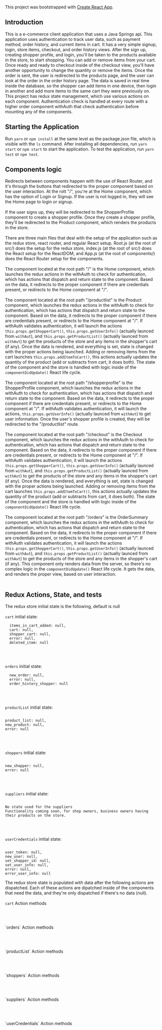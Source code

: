 This project was bootstrapped with [Create React App](https://github.com/facebook/create-react-app).

## Introduction

This is a e-commerce client application that uses a Java Springs api. This application uses authentication to track user data, such as payment method, order history, and current items in cart. It has a very simple signup, login, store items, checkout, and order history views. After the sign up, creating shopper profile, and login, you'll be taken to the products available in the store, to start shopping. You can add or remove items from your cart. Once ready and ready to checkout inside of the checkout view, you'll have another opportunity to change the quantity or remove the items. Once the order is sent, the user is redirected to the products page, and the user can look at the order in the order history page. The data is saved in real time inside the database, so the shopper can add items in one device, then login in another and add more items to the same cart they were previously on. This project has redux state management, which use various actions on each component. Authentication check is handled at every route with a higher order component withAuth that check authentication before mounting any of the components.

## Starting the Application

Run `yarn` or `npm install` at the same level as the package.json file, which is visible with the `ls` command. After installing all dependencies, run `yarn start` or `npm start` to start the application. To test the application, run `yarn test` or `npm test`.

## Components logic

Redirects between components happen with the use of React Router, and it's through the buttons that redirected to the proper component based on the user interaction. At the rott "/", you're at the Home component, which has the option of Login or Signup. If the user is not logged in, they will see the Home page to login or signup.
<br>
<br>
If the user signs up, they will be redirected to the ShopperProfile component to create a shopper profile. Once they create a shopper profile, they'll be redirected to the Product component, which renders the products in the store.
<br>
<br>
There are three main files that deal with the setup of the application such as the redux store, react router, and regular React setup. Root.js (at the root of src/) does the setup for the redux store, index.js (at the root of src/) does the React setup for the ReactDOM, and App.js (at the root of components/) does the React Router setup for the components.
<br>
<br>
The component located at the root path "/" is the Home component, which launches the redux actions in the withAuth to check for authentication, which has actions that dispatch and return state to the component. Based on the data, it redirects to the proper component if there are credentials present, or redirects to the Home component at "/".
<br>
<br>
The component located at the root path "/productlist" is the Product component, which launches the redux actions in the withAuth to check for authentication, which has actions that dispatch and return state to the component. Based on the data, it redirects to the proper component if there are credentials present, or redirects to the Home component at "/". If withAuth validates authentication, it will launch the actions `this.props.getShopperCart()`, `this.props.getUserInfo()` (actually launced from `withAut`), and `this.props.getProductList()` (actually launced from `withAut`) to get the products of the store and any items in the shopper's cart (if any). Once the data is rendered, and everything is set, state is changed with the proper actions being launched. Adding or removing items from the cart launches `this.props.addItemToCart()`, this actions actually updates the quantity of the product (add or subtracts from cart, it does both). The state of the component and the store is handled with logic inside of the `componentDidUpdate()` React life cycle.
<br>
<br>
The component located at the root path "/shopperprofile" is the ShopperProfile component, which launches the redux actions in the withAuth to check for authentication, which has actions that dispatch and return state to the component. Based on the data, it redirects to the proper component if there are credentials present, or redirects to the Home component at "/". If withAuth validates authentication, it will launch the actions, `this.props.getUserInfo()` (actually launced from `withAut`) to get user information. Once the user's shopper profile is created, they will be redirected to the "/productlist" route.
<br>
<br>
The component located at the root path "/checkout" is the Checkout component, which launches the redux actions in the withAuth to check for authentication, which has actions that dispatch and return state to the component. Based on the data, it redirects to the proper component if there are credentials present, or redirects to the Home component at "/". If withAuth validates authentication, it will launch the actions `this.props.getShopperCart()`, `this.props.getUserInfo()` (actually launced from `withAut`), and `this.props.getProductList()` (actually launced from `withAut`) to get the products of the store and any items in the shopper's cart (if any). Once the data is rendered, and everything is set, state is changed with the proper actions being launched. Adding or removing items from the cart launches `this.props.addItemToCart()`, this actions actually updates the quantity of the product (add or subtracts from cart, it does both). The state of the component and the store is handled with logic inside of the `componentDidUpdate()` React life cycle.
<br>
<br>
The component located at the root path "/orders" is the OrderSummary component, which launches the redux actions in the withAuth to check for authentication, which has actions that dispatch and return state to the component. Based on the data, it redirects to the proper component if there are credentials present, or redirects to the Home component at "/". If withAuth validates authentication, it will launch the actions `this.props.getShopperCart()`, `this.props.getUserInfo()` (actually launced from `withAut`), and `this.props.getProductList()` (actually launced from `withAut`) to get the products of the store and any items in the shopper's cart (if any). This component only renders data from the server, so there's no complex logic in the `componentDidUpdate()` React life cycle. It gets the data, and renders the proper view, based on user interaction.
<br>
<br>

## Redux Actions, State, and tests

The redux store initial state is the following, default is null
<br>
<br>
`cart` initial state:

```
  items_in_cart_added: null,
  cart: null,
  shopper_cart: null,
  error: null,
  deleted_item: null

```

<br>
<br>

`orders` initial state:

```
  new_order: null,
  error: null,
  order_history_shopper: null

```

<br>
<br>

`productList` initial state:

```

product_list: null,
new_product: null,
error: null

```

<br>
<br>

`shoppers` initial state:

```

new_shopper: null,
error: null

```

<br>
<br>

`suppliers` initial state:

```

No state used for the suppliers
Functionality coming soon, for shop owners, business owners having their products on the store.

```

<br>
<br>

`userCredentials` initial state:

```

user_token: null,
new_user: null,
set_shopper_id: null,
set_user_info: null,
error: null,
error_user_info: null

```

The redux store state is populated with data after the following actions are dispatched. Each of these actions are dipatched inside of the components that need the data, and they're only dispatched if there's no data (null).
<br>
<br>
`cart` Action methods

```

```

<br>
<br>
`orders` Action methods

```

```

<br>
<br>
`productList` Action methods

```

```

<br>
<br>
`shoppers` Action methods

```

```

<br>
<br>
`suppliers` Action methods

```

```

<br>
<br>
`userCredentials` Action methods

```

```

```

```
